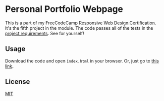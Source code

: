 # Personal Portfolio Webpage

This is a part of my FreeCodeCamp [Responsive Web Design Certification](https://www.freecodecamp.org/learn). It's the fifth project in the module. The code passes all of the tests in the [project requirements](https://www.freecodecamp.org/learn/responsive-web-design/responsive-web-design-projects/build-a-personal-portfolio-webpage). See for yourself!

## Usage

Download the code and open `index.html` in your browser. Or, just go to [this link](https://distracted-shaw-d4ed5b.netlify.app/).

## License

[MIT](https://choosealicense.com/licenses/mit/)
